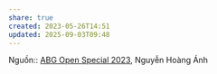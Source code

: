 ```yaml
---
share: true
created: 2023-05-26T14:51
updated: 2025-09-03T09:48
---
```

Nguồn:: [ABG Open Special 2023](ABG%20Open%20Special%202023.md), Nguyễn Hoàng Ánh

